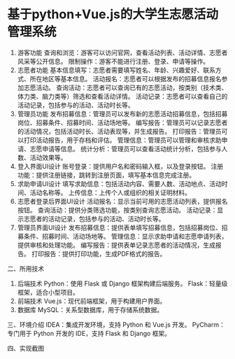 # 基于python+Vue.js的大学生志愿活动管理系统
1. 游客功能
查询和浏览：游客可以访问官网，查看活动列表、活动详情、志愿者风采等公开信息。
限制操作：游客不能进行注册、登录、申请等操作。
2. 志愿者功能
基本信息填写：志愿者需要填写姓名、年龄、兴趣爱好、联系方式、所在地区等基本信息。
活动报名：志愿者可以根据发布的招募信息报名参加志愿活动。
查询活动：志愿者可以查询已有的志愿活动，按类别（技术类、体力类、脑力类等）筛选和查看活动详情。
活动记录：志愿者可以查看自己的活动记录，包括参与的活动、活动时长等。
3. 管理员功能
发布招募信息：管理员可以发布新的志愿活动招募信息，包括招募岗位、招募条件、招募时间、活动场地等。
编写报告：管理员可以记录志愿者的活动情况，包括活动时长、活动表现等，并生成报告。
打印报告：管理员可以打印活动报告，用于存档和评估。
管理信息：管理员可以管理和审核求助申请、志愿申请等信息。
统计分析：管理员可以查看活动统计分析，包括参与人数、活动效果等。
4. 登入界面UI设计
账号登录：提供用户名和密码输入框，以及登录按钮。
注册功能：提供注册链接，跳转到注册页面，填写基本信息完成注册。
5. 求助申请UI设计
填写求助信息：包括活动内容、需要人数、活动地点、活动时间、活动名称等。
上传信息：上传个人或组织的相关证明材料。
6. 志愿者登录后界面UI设计
活动报名：显示当前可用的志愿活动列表，提供报名按钮。
查询活动：提供分类筛选功能，按类别查询志愿活动。
活动记录：显示志愿者的活动记录，包括参与的活动、活动时长等。
7. 管理员界面UI设计
发布招募信息：提供表单填写招募信息，包括招募岗位、招募条件、招募时间、活动场地等。
管理信息：显示求助申请和志愿申请列表，提供审核和处理功能。
编写报告：提供表单记录志愿者的活动情况，生成报告。
打印报告：提供打印功能，生成PDF格式的报告。

二、所用技术
1. 后端技术
Python：使用 Flask 或 Django 框架构建后端服务。
Flask：轻量级框架，适合小型项目。
2. 前端技术
Vue.js：现代前端框架，用于构建用户界面。
3. 数据库
MySQL：关系型数据库，用于存储系统数据。


三、环境介绍
IDEA：集成开发环境，支持 Python 和 Vue.js 开发。
PyCharm：专门用于 Python 开发的 IDE，支持 Flask 和 Django 框架。

四、实现截图
